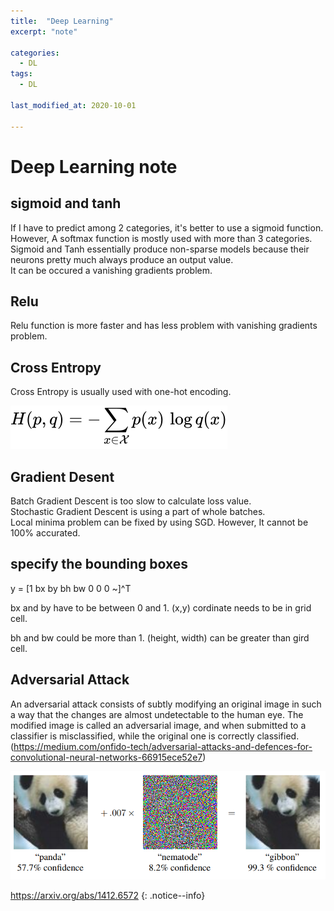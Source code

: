```yaml
---
title:  "Deep Learning"
excerpt: "note"

categories:
  - DL
tags:
  - DL

last_modified_at: 2020-10-01
 
---
```


# Deep Learning note

## sigmoid and tanh

If I have to predict among 2 categories, it's better to use a sigmoid function. However, A softmax function is mostly used with more than 3 categories. <br>
Sigmoid and Tanh essentially produce non-sparse models because their neurons pretty much always produce an output value. <br>
It can be occured a vanishing gradients problem.


## Relu

Relu function is more faster and has less problem with vanishing gradients problem.

## Cross Entropy

Cross Entropy is usually used with one-hot encoding.

![](/assets/images/post/deep_learning/cross_entropy.svg)

## Gradient Desent

Batch Gradient Descent is too slow to calculate loss value. <br>
Stochastic Gradient Descent is using a part of whole batches. <br>
Local minima problem can be fixed by using SGD. However, It cannot be 100% accurated.

## specify the bounding boxes

y = [1 bx by bh bw 0 0 0 ~]^T <br>

bx and by have to be between 0 and 1. (x,y) cordinate needs to be in grid cell. <br>

bh and bw could be more than 1. (height, width) can be greater than gird cell. <br>

## Adversarial Attack

An adversarial attack consists of subtly modifying an original image in such a way that the changes are almost undetectable to the human eye. The modified image is called an adversarial image, and when submitted to a classifier is misclassified, while the original one is correctly classified. <br> (https://medium.com/onfido-tech/adversarial-attacks-and-defences-for-convolutional-neural-networks-66915ece52e7)

![Explaining and Harnessing Adversarial Examples](/assets/images/post/deep_learning/adversarial_attack.png)


https://arxiv.org/abs/1412.6572
{: .notice--info}